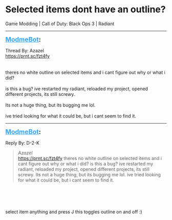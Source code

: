 # Selected items dont have an outline?
Game Modding | Call of Duty: Black Ops 3 | Radiant

---
<strong style="font-size: 1.4em;"><span style="text-decoration: underline;text-decoration-color: #34a7f9;"><span style="color:#34a7f9;">ModmeBot</span></span>:</strong>

<p>Thread By: Azazel<br /><a href="https://prnt.sc/fzt4fy">https://prnt.sc/fzt4fy</a><br /> <br /> <br />theres no white outline on selected items and i cant figure out why or what i did? <br /> <br />is this a bug? ive restarted my radiant, reloaded my project, opened different projects, its still screwy. <br /> <br />Its not a huge thing, but its bugging me lol.<br /> <br />ive tried looking for what it could be, but i cant seem to find it.</p>

---
<strong style="font-size: 1.4em;"><span style="text-decoration: underline;text-decoration-color: #34a7f9;"><span style="color:#34a7f9;">ModmeBot</span></span>:</strong>

<p>Reply By: D-2-K<br /><blockquote><em>Azazel</em><br /><a href="https://prnt.sc/fzt4fy">https://prnt.sc/fzt4fy</a>     theres no white outline on selected items and i cant figure out why or what i did?    is this a bug? ive restarted my radiant, reloaded my project, opened different projects, its still screwy.    Its not a huge thing, but its bugging me lol.   ive tried looking for what it could be, but i cant seem to find it. </blockquote><br /> <br /> <br /> <br />select item anything and press J this toggles outline on and off :)</p>
